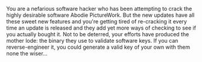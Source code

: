 You are a nefarious software hacker who has been attempting to crack the highly desirable software Abodie PictureWork.
But the new updates have all these sweet new features and you're getting tired of re-cracking it every time an update
is released and they add yet more ways of checking to see if you actually bought it. Not to be deterred, your efforts
have produced the mother lode: the binary they use to validate software keys. If you can reverse-engineer it, you could
generate a valid key of your own with them none the wiser...
